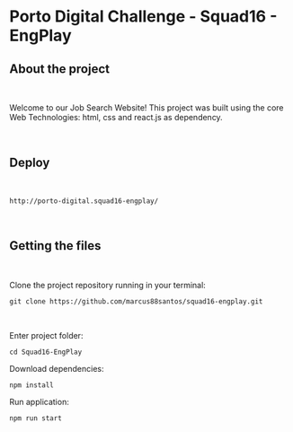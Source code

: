 # Porto Digital Challenge - Squad16 - EngPlay

## About the project

<br>

Welcome to our Job Search Website! This project was built using the core Web Technologies: html, css and react.js as dependency.

<br>

## Deploy

<br>

```
http://porto-digital.squad16-engplay/
```

<br>

## Getting the files

<br>

Clone the project repository running in your terminal:

```
git clone https://github.com/marcus88santos/squad16-engplay.git
```
<br>

Enter project folder:

```
cd Squad16-EngPlay
```

Download dependencies:

```
npm install
```

Run application:

```
npm run start
```
